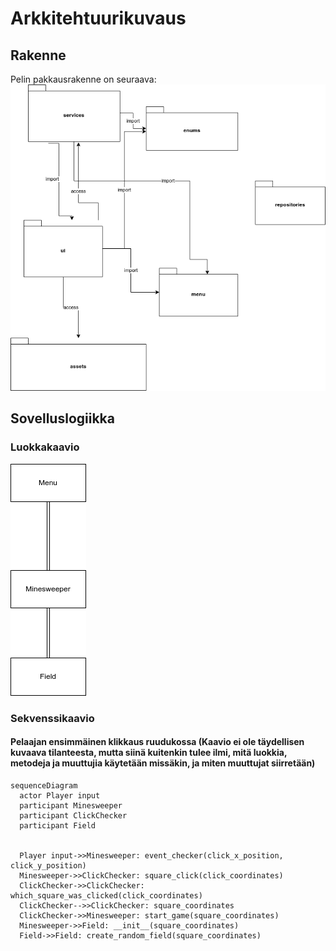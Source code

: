 # Arkkitehtuurikuvaus

## Rakenne
Pelin pakkausrakenne on seuraava:
![Pakkauskaavio](./kuvat/pakkausdiagrammi.png)

## Sovelluslogiikka

### Luokkakaavio

![Luokkakaavio](./kuvat/Minesweeper_luokkakaavio.png)


### Sekvenssikaavio

#### Pelaajan ensimmäinen klikkaus ruudukossa (Kaavio ei ole täydellisen kuvaava tilanteesta, mutta siinä kuitenkin tulee ilmi, mitä luokkia, metodeja ja muuttujia käytetään missäkin, ja miten muuttujat siirretään)
```mermaid
sequenceDiagram
  actor Player input
  participant Minesweeper
  participant ClickChecker
  participant Field
  
  
  Player input->>Minesweeper: event_checker(click_x_position, click_y_position)
  Minesweeper->>ClickChecker: square_click(click_coordinates)
  ClickChecker->>ClickChecker: which_square_was_clicked(click_coordinates)
  ClickChecker-->>ClickChecker: square_coordinates
  ClickChecker->>Minesweeper: start_game(square_coordinates)
  Minesweeper->>Field: __init__(square_coordinates)
  Field->>Field: create_random_field(square_coordinates)

```

